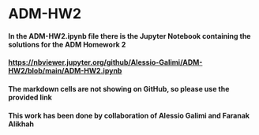 # ADM-HW2
#### In the ADM-HW2.ipynb file there is the Jupyter Notebook containing the solutions for the ADM Homework 2
#### https://nbviewer.jupyter.org/github/Alessio-Galimi/ADM-HW2/blob/main/ADM-HW2.ipynb
#### The markdown cells are not showing on GitHub, so please use the provided link
#### This work has been done by collaboration of  Alessio Galimi and Faranak Alikhah 

